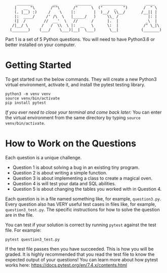 ```
     _______         __        _______    ___________         ____    
    |   __ "\       /""\      /"      \  ("     _   ")       /  " \   
    (. |__) :)     /    \    |:        |  )__/  \\__/       /__|| |   
    |:  ____/     /' /\  \   |_____/   )     \\_ /             |: |   
    (|  /        //  __'  \   //      /      |.  |            _\  |   
   /|__/ \      /   /  \\  \ |:  __   \      \:  |           /" \_|\  
  (_______)    (___/    \___)|__|  \___)      \__|          (_______) 
```

Part 1 is a set of 5 Python questions.
You will need to have Python3.6 or better installed on your computer.

# Getting Started 

To get started run the below commands. They will create a new Python3 virtual environment, activate it, and 
install the pytest testing library.

```
python3 -m venv venv
source venv/bin/activate 
pip install pytest
```

*If you ever need to close your terminal and come back later:* You can enter the virtual environment from the same
directory by typing `source venv/bin/activate`.

# How to Work on the Questions

Each question is a unique challenge. 
- Question 1 is about solving a bug in an existing tiny program.
- Question 2 is about writing a simple function.
- Question 3 is about implementing a class to create a magical oven.
- Question 4 is will test your data and SQL abilities.
- Question 5 is about changing the tables you worked with in Question 4.   

Each question is in a file named something like, for example, `question3.py`. Every question also has VERY useful
test cases in files like, for example, `question3_test.py`.  The specific instructions for how to solve the question 
are in the file. 

You can test if your solution is correct by running `pytest` against the test file. For example:
```
pytest question3_test.py
```

If the test file passes then you have succeeded. This is how you will be graded.
It is highly recommended that you read the test file to know the expected output of your questions! 
You can learn more about how pytest works here: https://docs.pytest.org/en/7.4.x/contents.html